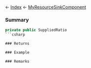 ← [Index](Api-Index) ← [MyResourceSinkComponent](Sandbox.Game.EntityComponents.MyResourceSinkComponent)

### Summary

```csharp
private public SuppliedRatio
```csharp

### Returns

### Example

### Remarks

